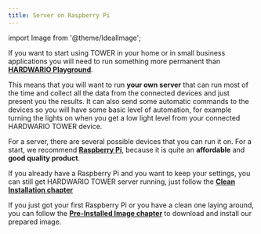 ```yaml
---
title: Server on Raspberry Pi
---
```

import Image from '@theme/IdealImage';

If you want to start using TOWER in your home or in small business applications
you will need to run something more permanent than [**HARDWARIO Playground**](../desktop-programming/about-playground.md).

This means that you will want to run **your own server** that can run most of the time and collect all the data from the connected devices and just present you the results. It can also send some automatic commands to the devices so you will have some basic level of automation, for example turning the lights on when you get a low light level from your connected HARDWARIO TOWER device.

For a server, there are several possible devices that you can run it on. For a start, we recommend [**Raspberry Pi**](https://www.raspberrypi.org), because it is quite an **affordable** and **good quality product**.

If you already have a Raspberry Pi and you want to keep your settings, you can still get HARDWARIO TOWER server running, just follow the [**Clean Installation chapter**](./installation-clean-os.md)

If you just got your first Raspberry Pi or you have a clean one laying around, you can follow the [**Pre-Installed Image chapter**](./installation-os.md) to download and install our prepared image.
